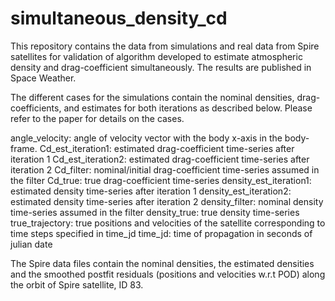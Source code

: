 # simultaneous_density_cd
This repository contains the data from simulations and real data from Spire satellites for validation of algorithm developed to estimate atmospheric density and drag-coefficient simultaneously. The results are published in Space Weather. 

The different cases for the simulations contain the nominal densities, drag-coefficients, and estimates for both iterations as described below. Please refer to the paper for details on the cases. 

angle_velocity: angle of velocity vector with the body x-axis in the body-frame.
Cd_est_iteration1: estimated drag-coefficient time-series after iteration 1
Cd_est_iteration2: estimated drag-coefficient time-series after iteration 2
Cd_filter: nominal/initial drag-coefficient time-series assumed in the filter
Cd_true: true drag-coefficient time-series
density_est_iteration1: estimated density time-series after iteration 1
density_est_iteration2: estimated density time-series after iteration 2
density_filter: nominal density time-series assumed in the filter
density_true: true density time-series
true_trajectory: true positions and velocities of the satellite corresponding to time steps specified in time_jd 
time_jd: time of propagation in seconds of julian date 


The Spire data files contain the nominal densities, the estimated densities and the smoothed postfit residuals (positions and velocities w.r.t POD) along the orbit of Spire satellite, ID 83.
